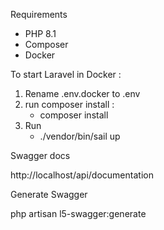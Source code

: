 Requirements
- PHP 8.1
- Composer
- Docker 




To start Laravel in Docker :

1.  Rename .env.docker to .env
2.  run composer install :
    + composer install
3.  Run 
    + ./vendor/bin/sail up


Swagger docs

http://localhost/api/documentation





Generate Swagger

php artisan l5-swagger:generate
